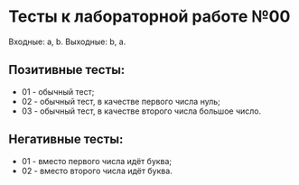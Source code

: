 # Тесты к лабораторной работе №00

Входные: a, b.
Выходные: b, a.

## Позитивные тесты:
- 01 - обычный тест;
- 02 - обычный тест, в качестве первого числа нуль;
- 03 - обычный тест, в качестве второго числа большое число.

## Негативные тесты:
- 01 - вместо первого числа идёт буква;
- 02 - вместо второго числа идёт буква.